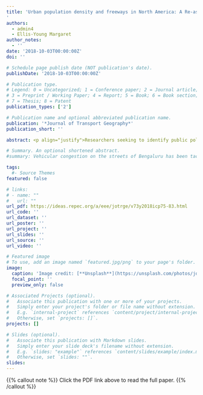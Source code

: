 ```yaml
---
title: 'Urban population density and freeways in North America: A Re-assessment
'
authors:
  - admin4
  - Ellis-Young Margaret
author_notes:
  - ''
date: '2018-10-03T00:00:00Z'
doi: ''

# Schedule page publish date (NOT publication's date).
publishDate: '2018-10-03T00:00:00Z'

# Publication type.
# Legend: 0 = Uncategorized; 1 = Conference paper; 2 = Journal article;
# 3 = Preprint / Working Paper; 4 = Report; 5 = Book; 6 = Book section;
# 7 = Thesis; 8 = Patent
publication_types: ['2']

# Publication name and optional abbreviated publication name.
publication: '*Journal of Transport Geography*'
publication_short: ''

abstract: <p align="justify">Researchers seeking to identify public policies to reduce automobile use have frequently compared characteristics such as population density and freeway provision across metropolitan regions to identify differences, their causes, and their implications for automobile reliance. One frequent comparison has been between metropolitan regions in Canada and the United States given their similar contexts but differing modal shares. However, past studies have produced inconsistent findings with respect to how Canadian and American metropolitan regions can be distinguished with respect to population densities and freeways. In response to methodological concerns with past research, this paper measures population densities and freeways in the 57 North American metropolitan regions with at least one million residents. Two spatial scales (metropolitan region and central core) are used to measure overall density, population-weighted average census tract density, and density of the top 5% of the population. These same spatial scales are also used to measure the absolute and per capita quantities of freeway lanes. The paper provides methodological explanations using Los Angeles and Vancouver as examples. While Canada's metropolitan regions are commonly portrayed as denser and less auto-oriented than their US counterparts, the six largest of Canada's metropolitan regions do not have population higher densities and fewer freeways than all of the 51 largest US metropolitan regions. Indeed, this generalization holds only when individual results are combined to produce national averages, as there are numerous US metropolitan regions that have density and freeways in the same range as Canada's metropolitan regions. The paper discusses some of the differences and recommends approaches for future comparative research into the causes of variation in transport and land use.</p>

# Summary. An optional shortened abstract.
#summary: Vehicular congestion on the streets of Bengaluru has been tackled, since the late 1990s at least, through a hybrid coalition of actors, technologies, norms, and discourses that have political consequences.

tags:
  #- Source Themes
featured: false

# links:
# - name: ""
#   url: ""
url_pdf: https://ideas.repec.org/a/eee/jotrge/v73y2018icp75-83.html
url_code: ''
url_dataset: ''
url_poster: ''
url_project: ''
url_slides: ''
url_source: ''
url_video: ''

# Featured image
# To use, add an image named `featured.jpg/png` to your page's folder.
image:
  caption: 'Image credit: [**Unsplash**](https://unsplash.com/photos/jdD8gXaTZsc)'
  focal_point: ''
  preview_only: false

# Associated Projects (optional).
#   Associate this publication with one or more of your projects.
#   Simply enter your project's folder or file name without extension.
#   E.g. `internal-project` references `content/project/internal-project/index.md`.
#   Otherwise, set `projects: []`.
projects: []

# Slides (optional).
#   Associate this publication with Markdown slides.
#   Simply enter your slide deck's filename without extension.
#   E.g. `slides: "example"` references `content/slides/example/index.md`.
#   Otherwise, set `slides: ""`.
slides:
---
```


{{% callout note %}}
Click the PDF link above to read the full paper.
{{% /callout %}}